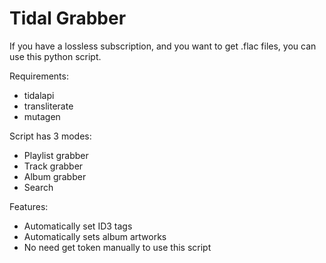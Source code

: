 # Tidal Grabber

If you have a lossless subscription, and you want to get .flac files, you can use this python script.

Requirements: 
  - tidalapi
  - transliterate 
  - mutagen
  
Script has 3 modes:
  - Playlist grabber
  - Track grabber
  - Album grabber
  - Search
  
Features:
 - Automatically set ID3 tags
 - Automatically sets album artworks
 - No need get token manually to use this script
